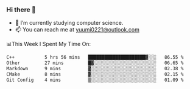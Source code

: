 ### Hi there 👋

- 📕 I’m currently studying computer science.
- 📫 You can reach me at yuumi0221@outlook.com


📊This Week I Spent My Time On:
<!--START_SECTION:waka-->

```txt
C++           5 hrs 56 mins   █████████████████████▓░░░   86.55 %
Other         27 mins         █▓░░░░░░░░░░░░░░░░░░░░░░░   06.65 %
Markdown      9 mins          ▓░░░░░░░░░░░░░░░░░░░░░░░░   02.38 %
CMake         8 mins          ▓░░░░░░░░░░░░░░░░░░░░░░░░   02.15 %
Git Config    4 mins          ▒░░░░░░░░░░░░░░░░░░░░░░░░   01.09 %
```

<!--END_SECTION:waka-->

<!--
**Yuumi0221/Yuumi0221** is a ✨ _special_ ✨ repository because its `README.md` (this file) appears on your GitHub profile.

Here are some ideas to get you started:

- 🔭 I’m currently working on ...
- 🌱 I’m currently learning ...
- 👯 I’m looking to collaborate on ...
- 🤔 I’m looking for help with ...
- 💬 Ask me about ...
- 📫 How to reach me: ...
- 😄 Pronouns: ...
- ⚡ Fun fact: ...
-->
